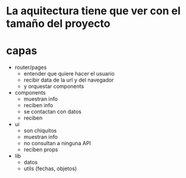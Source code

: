 # La aquitectura tiene que ver con el tamaño del proyecto

# capas

- router/pages
  - entender que quiere hacer el usuario
  - recibir data de la url y del navegador
  - y orquestar components
- components
  - muestran info
  - reciben info
  - se contactan con datos
  - reciben
- ui
  - son chiquitos
  - muestran info
  - no consultan a ninguna API
  - reciben props
- lib
  - datos
  - utils (fechas, objetos)
